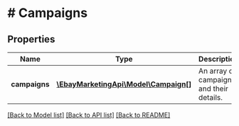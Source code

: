 # # Campaigns

## Properties

Name | Type | Description | Notes
------------ | ------------- | ------------- | -------------
**campaigns** | [**\EbayMarketingApi\Model\Campaign[]**](Campaign.md) | An array of campaigns and their details. | [optional] 

[[Back to Model list]](../../README.md#documentation-for-models) [[Back to API list]](../../README.md#documentation-for-api-endpoints) [[Back to README]](../../README.md)


